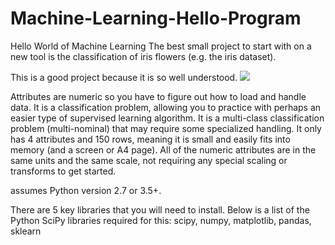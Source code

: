 # Machine-Learning-Hello-Program
Hello World of Machine Learning
The best small project to start with on a new tool is the classification of iris flowers (e.g. the iris dataset).

This is a good project because it is so well understood.
<img src="https://upload.wikimedia.org/wikipedia/commons/thumb/5/56/Iris_dataset_scatterplot.svg/1200px-Iris_dataset_scatterplot.svg.png">

Attributes are numeric so you have to figure out how to load and handle data.
It is a classification problem, allowing you to practice with perhaps an easier type of supervised learning algorithm.
It is a multi-class classification problem (multi-nominal) that may require some specialized handling.
It only has 4 attributes and 150 rows, meaning it is small and easily fits into memory (and a screen or A4 page).
All of the numeric attributes are in the same units and the same scale, not requiring any special scaling or transforms to get started.

assumes Python version 2.7 or 3.5+.

There are 5 key libraries that you will need to install. Below is a list of the Python SciPy libraries required for this:
scipy, numpy, matplotlib, pandas, sklearn


